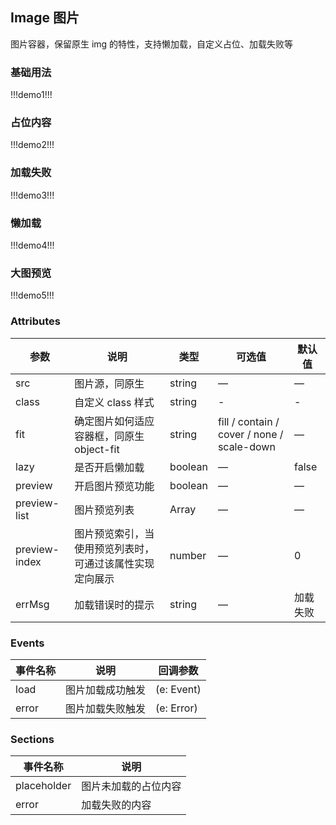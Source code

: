 ## Image 图片

图片容器，保留原生 img 的特性，支持懒加载，自定义占位、加载失败等

### 基础用法

!!!demo1!!!

### 占位内容

!!!demo2!!!

### 加载失败

!!!demo3!!!

### 懒加载

!!!demo4!!!

### 大图预览

!!!demo5!!!

### Attributes

| 参数          | 说明                                                     | 类型          | 可选值                                     | 默认值   |
| ------------- | -------------------------------------------------------- | ------------- | ------------------------------------------ | -------- |
| src           | 图片源，同原生                                           | string        | —                                          | —        |
| class         | 自定义 class 样式                                        | string        | -                                          | -        |
| fit           | 确定图片如何适应容器框，同原生 object-fit                | string        | fill / contain / cover / none / scale-down | —        |
| lazy          | 是否开启懒加载                                           | boolean       | —                                          | false    |
| preview       | 开启图片预览功能                                         | boolean       | —                                          | —        |
| preview-list  | 图片预览列表                                             | Array<string> | —                                          | —        |
| preview-index | 图片预览索引，当使用预览列表时，可通过该属性实现定向展示 | number        | —                                          | 0        |
| errMsg        | 加载错误时的提示                                         | string        | —                                          | 加载失败 |

### Events

| 事件名称 | 说明             | 回调参数   |
| -------- | ---------------- | ---------- |
| load     | 图片加载成功触发 | (e: Event) |
| error    | 图片加载失败触发 | (e: Error) |

### Sections

| 事件名称    | 说明                 |
| ----------- | -------------------- |
| placeholder | 图片未加载的占位内容 |
| error       | 加载失败的内容       |
